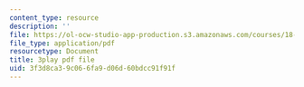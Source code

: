 ```yaml
---
content_type: resource
description: ''
file: https://ol-ocw-studio-app-production.s3.amazonaws.com/courses/18-03sc-differential-equations-fall-2011/3f3d8ca39c066fa9d06d60bdcc91f91f_4gJLEYc3p5w.pdf
file_type: application/pdf
resourcetype: Document
title: 3play pdf file
uid: 3f3d8ca3-9c06-6fa9-d06d-60bdcc91f91f
---
```

